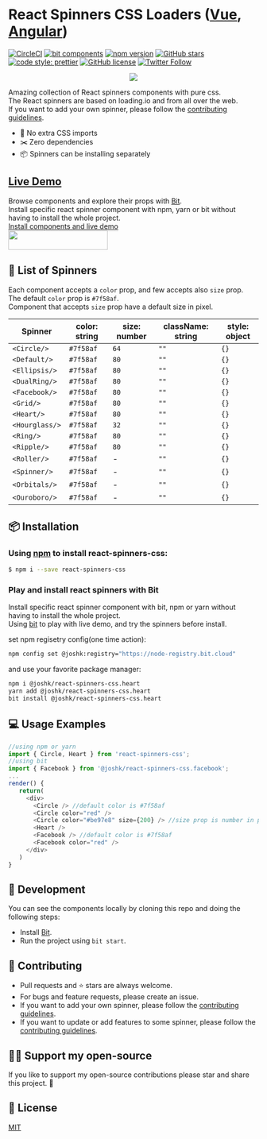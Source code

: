 # React Spinners CSS Loaders ([Vue](https://github.com/JoshK2/vue-spinners-css), [Angular](https://github.com/JoshK2/ng-spinners))

[![CircleCI](https://circleci.com/gh/JoshK2/react-spinners-css.svg?style=svg)](https://circleci.com/gh/JoshK2/react-spinners-css)
[![bit components](https://img.shields.io/badge/bit_components-14-6e3991)](https://bit.cloud/joshk/react-spinners-css)
[![npm version](https://badge.fury.io/js/react-spinners-css.svg)](https://www.npmjs.com/package/react-spinners-css)
[![GitHub stars](https://img.shields.io/github/stars/joshk2/react-spinners-css)](https://github.com/JoshK2/react-spinners-css/stargazers)
[![code style: prettier](https://img.shields.io/badge/code_style-prettier-ff69b4.svg)](https://github.com/prettier/prettier)
[![GitHub license](https://img.shields.io/badge/license-MIT-blue.svg)](https://raw.githubusercontent.com/JoshK2/react-spinners-css/master/LICENSE)
[![Twitter Follow](https://img.shields.io/twitter/follow/joshkuttler)](https://twitter.com/JoshKuttler)

<p align="center">
  <a href="https://bit.cloud/joshk/react-spinners-css"><img src="https://i.imagesup.co/images2/1d67baaff0ba984979234d95271099843299dda1.gif"></a>
</p>

Amazing collection of React spinners components with pure css.  
The React spinners are based on loading.io and from all over the web.  
If you want to add your own spinner, please follow the [contributing guidelines](CONTRIBUTING.md).

- 💅 No extra CSS imports
- ✂️ Zero dependencies
- 📦 Spinners can be installing separately

## [Live Demo](https://bit.cloud/joshk/react-spinners-css)

Browse components and explore their props with [Bit](https://bit.cloud/joshk/react-spinners-css).  
Install specific react spinner component with npm, yarn or bit without having to install the whole project.  
[Install components and live demo](https://bit.cloud/joshk/react-spinners-css)  
<a href="https://bit.cloud/joshk/react-spinners-css" target="_blank"><img width="200" height="39" src="https://i.imagesup.co/images2/4a64f008951cd66e56d4f1e0141a27df584a1e94.png"></a>

## 🚀 List of Spinners

Each component accepts a `color` prop, and few accepts also `size` prop.  
The default `color` prop is `#7f58af`.  
Component that accepts `size` prop have a default size in pixel.

| Spinner        | color: string | size: number | className: string | style: object |
| -------------- | ------------- | ------------ | ----------------- | ------------- |
| `<Circle/>`    | `#7f58af`     | `64`         | `""`              | `{}`          |
| `<Default/>`   | `#7f58af`     | `80`         | `""`              | `{}`          |
| `<Ellipsis/>`  | `#7f58af`     | `80`         | `""`              | `{}`          |
| `<DualRing/>`  | `#7f58af`     | `80`         | `""`              | `{}`          |
| `<Facebook/>`  | `#7f58af`     | `80`         | `""`              | `{}`          |
| `<Grid/>`      | `#7f58af`     | `80`         | `""`              | `{}`          |
| `<Heart/>`     | `#7f58af`     | `80`         | `""`              | `{}`          |
| `<Hourglass/>` | `#7f58af`     | `32`         | `""`              | `{}`          |
| `<Ring/>`      | `#7f58af`     | `80`         | `""`              | `{}`          |
| `<Ripple/>`    | `#7f58af`     | `80`         | `""`              | `{}`          |
| `<Roller/>`    | `#7f58af`     | -            | `""`              | `{}`          |
| `<Spinner/>`   | `#7f58af`     | -            | `""`              | `{}`          |
| `<Orbitals/>`  | `#7f58af`     | -            | `""`              | `{}`          |
| `<Ouroboro/>`  | `#7f58af`     | -            | `""`              | `{}`          |

## 📦 Installation

### Using [npm](https://www.npmjs.com/package/react-spinners-css) to install react-spinners-css:

```bash
$ npm i --save react-spinners-css
```

### Play and install react spinners with Bit

Install specific react spinner component with bit, npm or yarn without having to install the whole project.  
Using [bit](https://bit.cloud/joshk/react-spinners-css) to play with live demo, and try the spinners before install.

set npm regisetry config(one time action):

```bash
npm config set @joshk:registry="https://node-registry.bit.cloud"
```

and use your favorite package manager:

```bash
npm i @joshk/react-spinners-css.heart
yarn add @joshk/react-spinners-css.heart
bit install @joshk/react-spinners-css.heart
```

## 💻 Usage Examples

```javascript
//using npm or yarn
import { Circle, Heart } from 'react-spinners-css';
//using bit
import { Facebook } from '@joshk/react-spinners-css.facebook';
...
render() {
   return(
     <div>
       <Circle /> //default color is #7f58af
       <Circle color="red" />
       <Circle color="#be97e8" size={200} /> //size prop is number in pixel
       <Heart />
       <Facebook /> //default color is #7f58af
       <Facebook color="red" />
     </div>
   )
}
```

## 👾 Development

You can see the components locally by cloning this repo and doing the following steps:

- Install [Bit](https://bit.dev/docs/getting-started/installing-bit/installing-bit).
- Run the project using `bit start`.

## 🙌 Contributing

- Pull requests and ⭐ stars are always welcome.
- For bugs and feature requests, please create an issue.
- If you want to add your own spinner, please follow the [contributing guidelines](CONTRIBUTING.md).
- If you want to update or add features to some spinner, please follow the [contributing guidelines](CONTRIBUTING.md).

## 👏🏻 Support my open-source

If you like to support my open-source contributions please star and share this project. 💫

## 📄 License

[MIT](https://github.com/JoshK2/react-spinners-css/blob/master/LICENSE)
